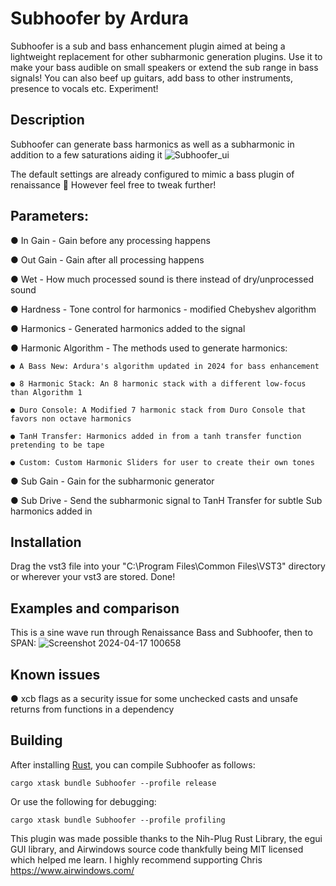 # Subhoofer by Ardura
Subhoofer is a sub and bass enhancement plugin aimed at being a lightweight replacement for other subharmonic generation plugins. Use it to make your bass audible on small speakers or extend the sub range in bass signals! You can also beef up guitars, add bass to other instruments, presence to vocals etc. Experiment!

## Description
Subhoofer can generate bass harmonics as well as a subharmonic in addition to a few saturations aiding it
![Subhoofer_ui](https://github.com/ardura/Subhoofer/assets/31751444/57567b43-3f72-410e-a1ec-6e57af619e87)

The default settings are already configured to mimic a bass plugin of renaissance 🙂 However feel free to tweak further!

## Parameters:

● In Gain - Gain before any processing happens

● Out Gain - Gain after all processing happens

● Wet - How much processed sound is there instead of dry/unprocessed sound

● Hardness - Tone control for harmonics - modified Chebyshev algorithm

● Harmonics - Generated harmonics added to the signal

● Harmonic Algorithm - The methods used to generate harmonics:

    ● A Bass New: Ardura's algorithm updated in 2024 for bass enhancement
    
    ● 8 Harmonic Stack: An 8 harmonic stack with a different low-focus than Algorithm 1
    
    ● Duro Console: A Modified 7 harmonic stack from Duro Console that favors non octave harmonics
    
    ● TanH Transfer: Harmonics added in from a tanh transfer function pretending to be tape

    ● Custom: Custom Harmonic Sliders for user to create their own tones
    
● Sub Gain - Gain for the subharmonic generator

● Sub Drive - Send the subharmonic signal to TanH Transfer for subtle Sub harmonics added in

## Installation
Drag the vst3 file into your "C:\Program Files\Common Files\VST3" directory or wherever your vst3 are stored.
Done!

## Examples and comparison
This is a sine wave run through Renaissance Bass and Subhoofer, then to SPAN:
![Screenshot 2024-04-17 100658](https://github.com/ardura/Subhoofer/assets/31751444/2314b7bf-6a81-4d19-9615-2510cdad6a2b)

## Known issues
● xcb flags as a security issue for some unchecked casts and unsafe returns from functions in a dependency

## Building

After installing [Rust](https://rustup.rs/), you can compile Subhoofer as follows:

```
cargo xtask bundle Subhoofer --profile release
```
Or use the following for debugging:
```
cargo xtask bundle Subhoofer --profile profiling
```

This plugin was made possible thanks to the Nih-Plug Rust Library, the egui GUI library, and
Airwindows source code thankfully being MIT licensed which helped me learn. I highly recommend supporting Chris
https://www.airwindows.com/
